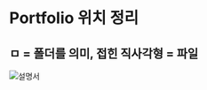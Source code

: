# Portfolio 위치 정리


## ㅁ = 폴더를 의미, 접힌 직사각형 = 파일


![설명서](https://user-images.githubusercontent.com/84314052/145140815-5a655a9b-ae47-438b-a607-79deb396cf34.png)
